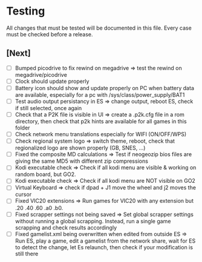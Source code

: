 # Testing
All changes that must be tested will be documented in this file.
Every case must be checked before a release.

## [Next]
- [ ] Bumped picodrive to fix rewind on megadrive => test the rewind on megadrive/picodrive
- [ ] Clock should update properly
- [ ] Battery icon should show and update properly on PC when battery data are available, especially for a pc with /sys/class/power_supply/BAT1
- [ ] Test audio output persistancy in ES => change output, reboot ES, check if still selected, once again
- [ ] Check that a P2K file is visible in UI => create a .p2k.cfg file in a rom directory, then check that p2k hints are available for all games in this folder
- [ ] Check network menu translations especially for WIFI (ON/OFF/WPS)
- [ ] Check regional system logo => switch theme, reboot, check that regionalized logo are shown properly (GB, SNES, ...)
- [ ] Fixed the composite MD calculations => Test if neogeozip bios files are giving the same MD5 with different zip compressions
- [ ] Kodi executable check => Check if all kodi menu are visible & working on random board, but GO2.
- [ ] Kodi executable check => Check if all kodi menu are NOT visible on GO2
- [ ] Virtual Keyboard => check if dpad + J1 move the wheel and j2 moves the cursor
- [ ] Fixed VIC20 extensions => Run games for VIC20 with any extension but .20 .40 .60 .a0 .b0.
- [ ] Fixed scrapper settings not being saved => Set global scrapper settings without running a global scrapping. Instead, run a single game scrapping and check results accordingly
- [ ] Fixed gamelist.xml being overwritten when edited from outside ES => Run ES, play a game, edit a gamelist from the network share, wait for ES to detect the change, let Es relaunch, then check if your modification is still there
